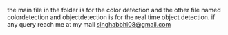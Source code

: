 the main file in the folder is for the color detection and the other file named colordetection and objectdetection is for the real time object detection.
if any query reach me at my mail 
singhabbhi08@gmail.com

